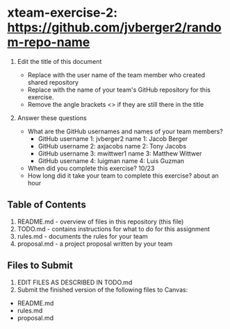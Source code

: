 # xteam-exercise-2: https://github.com/jvberger2/random-repo-name

1. Edit the title of this document
   * Replace <UserName> with the user name of the team member who created shared repository
   * Replace <GitHubRepositoryName> with the name of your team's GitHub repository for this exercise.
   * Remove the angle brackets <> if they are still there in the title

2. Answer these questions
   * What are the GitHub usernames and names of your team members?
       * GitHub username 1: jvberger2       name 1: Jacob Berger
       * GitHub username 2: axjacobs      name 2: Tony Jacobs
       * GitHub username 3: mwittwer1      name 3: Matthew Wittwer
       * GitHub username 4: luigman      name 4: Luis Guzman
   * When did you complete this exercise? 10/23
   * How long did it take your team to complete this exercise? about an hour

## Table of Contents

1. README.md - overview of files in this repository (this file)
2. TODO.md - contains instructions for what to do for this assignment
3. rules.md - documents the rules for your team
4. proposal.md - a project proposal written by your team

## Files to Submit

1. EDIT FILES AS DESCRIBED IN TODO.md
2. Submit the finished version of the following files to Canvas:

* README.md
* rules.md
* proposal.md
